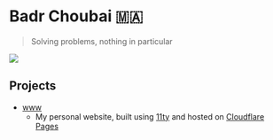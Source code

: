 # Badr Choubai 🇲🇦

> Solving problems, nothing in particular

[![](https://badgers.space/badge/uses/Framework%20Laptop%2013/orange)](https://frame.work/)

## Projects

- [www](https://github.com/BadrChoubai/www)
  - My personal website, built using [11ty](https://11ty.dev) and hosted on [Cloudflare Pages](https://pages.cloudflare.com/)
